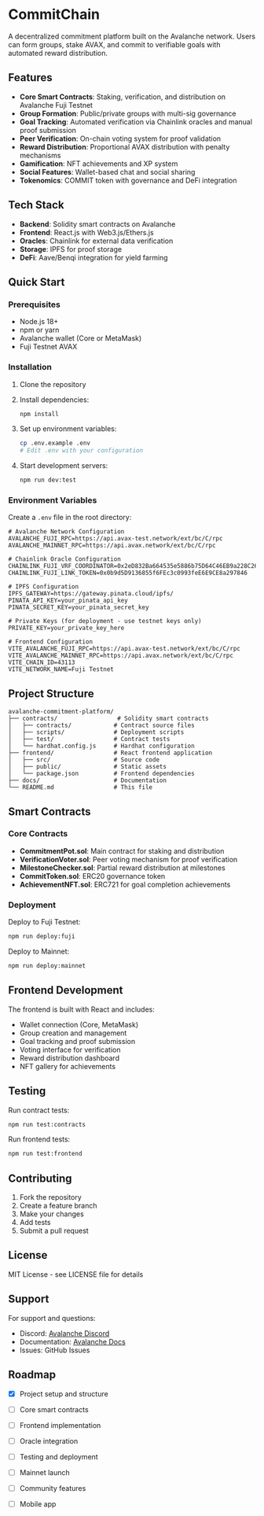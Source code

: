 # CommitChain

A decentralized commitment platform built on the Avalanche network. Users can form groups, stake AVAX, and commit to verifiable goals with automated reward distribution.

## Features

- **Core Smart Contracts**: Staking, verification, and distribution on Avalanche Fuji Testnet
- **Group Formation**: Public/private groups with multi-sig governance
- **Goal Tracking**: Automated verification via Chainlink oracles and manual proof submission
- **Peer Verification**: On-chain voting system for proof validation
- **Reward Distribution**: Proportional AVAX distribution with penalty mechanisms
- **Gamification**: NFT achievements and XP system
- **Social Features**: Wallet-based chat and social sharing
- **Tokenomics**: COMMIT token with governance and DeFi integration

## Tech Stack

- **Backend**: Solidity smart contracts on Avalanche
- **Frontend**: React.js with Web3.js/Ethers.js
- **Oracles**: Chainlink for external data verification
- **Storage**: IPFS for proof storage
- **DeFi**: Aave/Benqi integration for yield farming

## Quick Start

### Prerequisites

- Node.js 18+
- npm or yarn
- Avalanche wallet (Core or MetaMask)
- Fuji Testnet AVAX

### Installation

1. Clone the repository
2. Install dependencies:
   ```bash
   npm install
   ```

3. Set up environment variables:
   ```bash
   cp .env.example .env
   # Edit .env with your configuration
   ```

4. Start development servers:
   ```bash
   npm run dev:test
   ```

### Environment Variables

Create a `.env` file in the root directory:

```env
# Avalanche Network Configuration
AVALANCHE_FUJI_RPC=https://api.avax-test.network/ext/bc/C/rpc
AVALANCHE_MAINNET_RPC=https://api.avax.network/ext/bc/C/rpc

# Chainlink Oracle Configuration
CHAINLINK_FUJI_VRF_COORDINATOR=0x2eD832Ba664535e5886b75D64C46EB9a228C2610
CHAINLINK_FUJI_LINK_TOKEN=0x0b9d5D9136855f6FEc3c0993feE6E9CE8a297846

# IPFS Configuration
IPFS_GATEWAY=https://gateway.pinata.cloud/ipfs/
PINATA_API_KEY=your_pinata_api_key
PINATA_SECRET_KEY=your_pinata_secret_key

# Private Keys (for deployment - use testnet keys only)
PRIVATE_KEY=your_private_key_here

# Frontend Configuration
VITE_AVALANCHE_FUJI_RPC=https://api.avax-test.network/ext/bc/C/rpc
VITE_AVALANCHE_MAINNET_RPC=https://api.avax.network/ext/bc/C/rpc
VITE_CHAIN_ID=43113
VITE_NETWORK_NAME=Fuji Testnet
```

## Project Structure

```
avalanche-commitment-platform/
├── contracts/                 # Solidity smart contracts
│   ├── contracts/            # Contract source files
│   ├── scripts/              # Deployment scripts
│   ├── test/                 # Contract tests
│   └── hardhat.config.js     # Hardhat configuration
├── frontend/                 # React frontend application
│   ├── src/                  # Source code
│   ├── public/               # Static assets
│   └── package.json          # Frontend dependencies
├── docs/                     # Documentation
└── README.md                 # This file
```

## Smart Contracts

### Core Contracts

- **CommitmentPot.sol**: Main contract for staking and distribution
- **VerificationVoter.sol**: Peer voting mechanism for proof verification
- **MilestoneChecker.sol**: Partial reward distribution at milestones
- **CommitToken.sol**: ERC20 governance token
- **AchievementNFT.sol**: ERC721 for goal completion achievements

### Deployment

Deploy to Fuji Testnet:
```bash
npm run deploy:fuji
```

Deploy to Mainnet:
```bash
npm run deploy:mainnet
```

## Frontend Development

The frontend is built with React and includes:

- Wallet connection (Core, MetaMask)
- Group creation and management
- Goal tracking and proof submission
- Voting interface for verification
- Reward distribution dashboard
- NFT gallery for achievements

## Testing

Run contract tests:
```bash
npm run test:contracts
```

Run frontend tests:
```bash
npm run test:frontend
```

## Contributing

1. Fork the repository
2. Create a feature branch
3. Make your changes
4. Add tests
5. Submit a pull request

## License

MIT License - see LICENSE file for details

## Support

For support and questions:
- Discord: [Avalanche Discord](https://discord.gg/avalancheavax)
- Documentation: [Avalanche Docs](https://docs.avax.network/)
- Issues: GitHub Issues

## Roadmap

- [x] Project setup and structure
- [ ] Core smart contracts
- [ ] Frontend implementation
- [ ] Oracle integration
- [ ] Testing and deployment
- [ ] Mainnet launch
- [ ] Community features
- [ ] Mobile app

